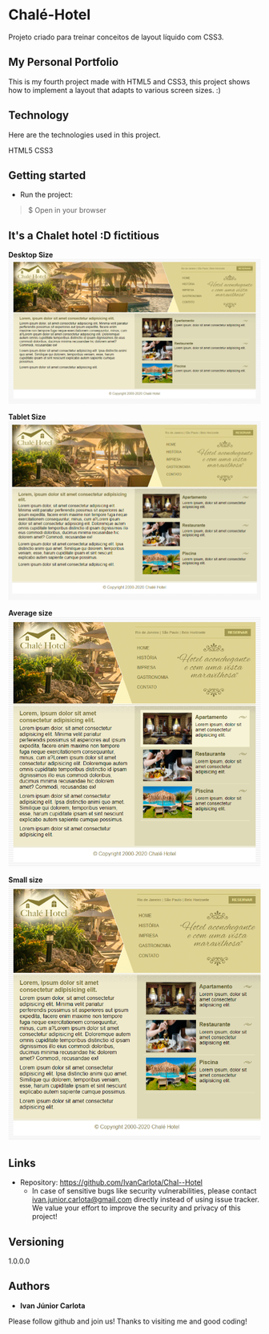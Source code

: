 # Chalé-Hotel
Projeto criado para treinar conceitos de layout líquido com CSS3.

## My Personal Portfolio
This is my fourth project made with HTML5 and CSS3, this project shows how to implement a layout that adapts to various screen sizes. :)

## Technology 

Here are the technologies used in this project.

HTML5
CSS3

## Getting started

* Run the project:
>    $ Open in your browser

 ##  It's a Chalet hotel :D fictitious

**Desktop Size**
![Initial page](https://github.com/IvanCarlota/Chal--Hotel/blob/master/imagens/public/readme/1.png)

**Tablet Size**
![Initial page](https://github.com/IvanCarlota/Chal--Hotel/blob/master/imagens/public/readme/2.png)

**Average size**
![Initial page](https://github.com/IvanCarlota/Chal--Hotel/blob/master/imagens/public/readme/3.png)

**Small size**
![Initial page](https://github.com/IvanCarlota/Chal--Hotel/blob/master/imagens/public/readme/4.png)


## Links
  
  - Repository: https://github.com/IvanCarlota/Chal--Hotel
    - In case of sensitive bugs like security vulnerabilities, please contact
      ivan.junior.carlota@gmail.com directly instead of using issue tracker. We value your effort
      to improve the security and privacy of this project!

  ## Versioning

  1.0.0.0

  ## Authors

  * **Ivan Júnior Carlota** 

  Please follow github and join us!
  Thanks to visiting me and good coding!